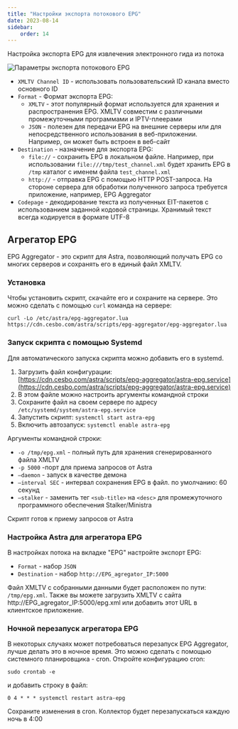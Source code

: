 ```yaml
---
title: "Настройки экспорта потокового EPG"
date: 2023-08-14
sidebar:
    order: 14
---
```


Настройка экспорта EPG для извлечения электронного гида из потока

![Параметры экспорта потокового EPG](https://cdn.cesbo.com/help/astra/admin-guide/stream/epg.png)

- `XMLTV Channel ID` - использовать пользовательский ID канала вместо основного ID
- `Format` - Формат экспорта EPG:
    - `XMLTV` - этот популярный формат используется для хранения и распространения EPG. XMLTV совместим с различными промежуточными программами и IPTV-плеерами
    - `JSON` - полезен для передачи EPG на внешние серверы или для непосредственного использования в веб-приложении. Например, он может быть встроен в веб-сайт
- `Destination` - назначение для экспорта EPG:
    - `file://` - сохранить EPG в локальном файле. Например, при использовании `file:///tmp/test_channel.xml` будет хранить EPG в `/tmp` каталог с именем файла `test_channel.xml`
    - `http://` - отправка EPG с помощью HTTP POST-запроса. На стороне сервера для обработки полученного запроса требуется приложение, например, EPG Aggregator
- `Codepage` - декодирование текста из полученных EIT-пакетов с использованием заданной кодовой страницы. Хранимый текст всегда кодируется в формате UTF-8

## Агрегатор EPG[](https://help.cesbo.com/astra/admin-guide/stream/epg#epg-aggregator)

EPG Aggregator - это скрипт для Astra, позволяющий получать EPG со многих серверов и сохранять его в единый файл XMLTV.

### Установка

Чтобы установить скрипт, скачайте его и сохраните на сервере. Это можно сделать с помощью `curl` команда на сервере:

```
curl -Lo /etc/astra/epg-aggregator.lua https://cdn.cesbo.com/astra/scripts/epg-aggregator/epg-aggregator.lua
```

### Запуск скрипта с помощью Systemd

Для автоматического запуска скрипта можно добавить его в systemd.

1. Загрузить файл конфигурации: [https://cdn.cesbo.com/astra/scripts/epg-aggregator/astra-epg.service](https://cdn.cesbo.com/astra/scripts/epg-aggregator/astra-epg.service)
2. В этом файле можно настроить аргументы командной строки
3. Сохраните файл на своем сервере по адресу `/etc/systemd/system/astra-epg.service`
4. Запустить скрипт: `systemctl start astra-epg`
5. Включить автозапуск: `systemctl enable astra-epg`

Аргументы командной строки:

- `-o /tmp/epg.xml` - полный путь для хранения сгенерированного файла XMLTV
- `-p 5000` -порт для приема запросов от Astra
- `–daemon` - запуск в качестве демона
- `–interval SEC` - интервал сохранения EPG в файл. по умолчанию: 60 секунд
- `–stalker` - заменить тег `<sub-title>` на `<desc>` для промежуточного программного обеспечения Stalker/Ministra

Скрипт готов к приему запросов от Astra

### Настройка Astra для агрегатора EPG

В настройках потока на вкладке "EPG" настройте экспорт EPG:

- `Format` - набор `JSON`
- `Destination` - набор `http://EPG_agregator_IP:5000`

Файл XMLTV с собранными данными будет расположен по пути: `/tmp/epg.xml`. Также вы можете загрузить XMLTV с сайта http://EPG\_agregator\_IP:5000/epg.xml или добавить этот URL в клиентское приложение.

### Ночной перезапуск агрегатора EPG

В некоторых случаях может потребоваться перезапуск EPG Aggregator, лучше делать это в ночное время. Это можно сделать с помощью системного планировщика - cron. Откройте конфигурацию cron:

```
sudo crontab -e
```

и добавить строку в файл:

```
0 4 * * * systemctl restart astra-epg
```

Сохраните изменения в cron. Коллектор будет перезапускаться каждую ночь в 4:00
